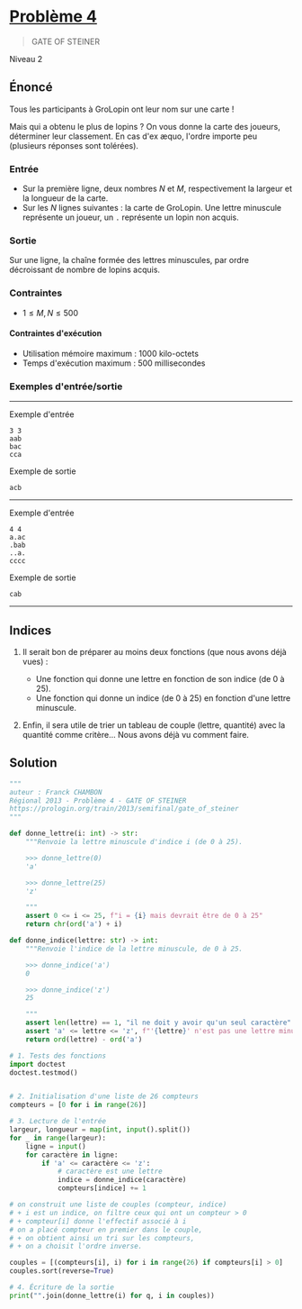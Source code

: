 # [Problème 4](https://prologin.org/train/2013/semifinal/gate_of_steiner)
> GATE OF STEINER

Niveau 2

## Énoncé

Tous les participants à GroLopin ont leur nom sur une carte !

Mais qui a obtenu le plus de lopins ? On vous donne la carte des joueurs, déterminer leur classement. En cas d'ex æquo, l'ordre importe peu (plusieurs réponses sont tolérées).

### Entrée

+ Sur la première ligne, deux nombres $N$ et $M$, respectivement la largeur et la longueur de la carte.
+ Sur les $N$ lignes suivantes : la carte de GroLopin. Une lettre minuscule représente un joueur, un `.` représente un lopin non acquis.

### Sortie

Sur une ligne, la chaîne formée des lettres minuscules, par ordre décroissant de nombre de lopins acquis.

### Contraintes

+ $1 \leqslant M, N \leqslant 500$

#### Contraintes d'exécution

+ Utilisation mémoire maximum : 1000 kilo-octets
+ Temps d'exécution maximum : 500 millisecondes

### Exemples d'entrée/sortie

---

Exemple d'entrée

    3 3
    aab
    bac
    cca

Exemple de sortie

    acb

---

Exemple d'entrée

    4 4
    a.ac
    .bab
    ..a.
    cccc

Exemple de sortie

    cab

---

## Indices

1. Il serait bon de préparer au moins deux fonctions (que nous avons déjà vues) : 
    + Une fonction qui donne une lettre en fonction de son indice (de 0 à 25).
    + Une fonction qui donne un indice (de 0 à 25) en fonction d'une lettre minuscule.

2. Enfin, il sera utile de trier un tableau de couple (lettre, quantité) avec la quantité comme critère... Nous avons déjà vu comment faire.

## Solution

```python
"""
auteur : Franck CHAMBON
Régional 2013 - Problème 4 - GATE OF STEINER
https://prologin.org/train/2013/semifinal/gate_of_steiner
"""

def donne_lettre(i: int) -> str:
    """Renvoie la lettre minuscule d'indice i (de 0 à 25).

    >>> donne_lettre(0)
    'a'

    >>> donne_lettre(25)
    'z'

    """
    assert 0 <= i <= 25, f"i = {i} mais devrait être de 0 à 25"
    return chr(ord('a') + i)

def donne_indice(lettre: str) -> int:
    """Renvoie l'indice de la lettre minuscule, de 0 à 25.

    >>> donne_indice('a')
    0

    >>> donne_indice('z')
    25

    """
    assert len(lettre) == 1, "il ne doit y avoir qu'un seul caractère"
    assert 'a' <= lettre <= 'z', f"'{lettre}' n'est pas une lettre minuscule"
    return ord(lettre) - ord('a')

# 1. Tests des fonctions
import doctest
doctest.testmod()


# 2. Initialisation d'une liste de 26 compteurs
compteurs = [0 for i in range(26)]

# 3. Lecture de l'entrée
largeur, longueur = map(int, input().split())
for _ in range(largeur):
    ligne = input()
    for caractère in ligne:
        if 'a' <= caractère <= 'z':
            # caractère est une lettre
            indice = donne_indice(caractère)
            compteurs[indice] += 1

# on construit une liste de couples (compteur, indice)
# + i est un indice, on filtre ceux qui ont un compteur > 0
# + compteur[i] donne l'effectif associé à i
# on a placé compteur en premier dans le couple,
# + on obtient ainsi un tri sur les compteurs,
# + on a choisit l'ordre inverse.

couples = [(compteurs[i], i) for i in range(26) if compteurs[i] > 0]
couples.sort(reverse=True)

# 4. Écriture de la sortie
print("".join(donne_lettre(i) for q, i in couples))
```

